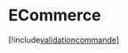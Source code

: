 # ECommerce

[!include[validationcommande](ecommerce.validationcommande.autogen.md)]








































































































































